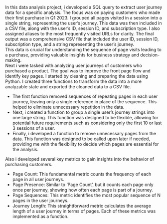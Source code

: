 In this data analysis project, i developed a SQL query to extract user journey data for a specific analysis. The focus was on paying customers who made their first purchase in Q1 2023. I grouped all pages visited in a session into a single string, representing the user’s journey. This data was then included in a CSV file, along with the user’s ID, session ID, and subscription type. I also assigned aliases to the most frequently visited URLs for clarity. The final output was a comprehensive CSV file that included the user ID, session ID, subscription type, and a string representing the user’s journey. <br> 
This data is crucial for understanding the sequence of page visits leading to a purchase, providing valuable insights for business strategy and decision-making. 
<br>
Next i were tasked with analyzing user journeys of customers who purchased a product. The goal was to improve the front page flow and identify key pages.
I started by cleaning and preparing the data using Python. I created three functions to transform the data into a more analyzable state and exported the cleaned data to a CSV file.
* The first function removed sequences of repeating pages in each user journey, leaving only a single reference in place of the sequence. This helped to eliminate unnecessary repetition in the data.
* Next, i created a function to group a single user’s journey strings into one large string. This function was designed to be flexible, allowing for potential future requirements such as considering only the first 10 or last 3 sessions of a user.
* Finally, i developed a function to remove unnecessary pages from the data. This function was designed to be called upon later if needed, providing me with the flexibility to decide which pages are essential for the analysis. 

Also i developed several key metrics to gain insights into the behavior of purchasing customers.<br>

* Page Count: This fundamental metric counts the frequency of each page in all user journeys.
* Page Presence: Similar to ‘Page Count’, but it counts each page only once per journey, showing how often each page is part of a journey.
* Page Sequences: This metric identifies the most popular sequence of N pages in the user journeys.
* Journey Length: This straightforward metric calculates the average length of a user journey in terms of pages.
Each of these metrics was implemented as a function. 
